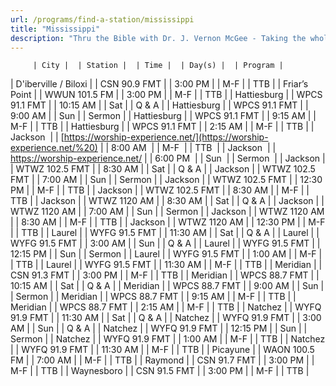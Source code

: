 ```yaml
---
url: /programs/find-a-station/mississippi
title: "Mississippi"
description: "Thru the Bible with Dr. J. Vernon McGee - Taking the whole Word to the whole world"
---
```





         | City |  | Station |  | Time |  | Day(s) |  | Program |
| D'iberville / Biloxi |  | CSN 90.9 FMT |  | 3:00 PM |  | M-F |  | TTB |
| Friar’s Point |  | WWUN 101.5 FM |  | 3:00 PM |  | M-F |  | TTB |
| Hattiesburg |  | WPCS 91.1 FMT |  | 10:15 AM |  | Sat |  | Q & A |
| Hattiesburg |  | WPCS 91.1 FMT |  | 9:00 AM |  | Sun |  | Sermon |
| Hattiesburg |  | WPCS 91.1 FMT |  | 9:15 AM |  | M-F |  | TTB |
| Hattiesburg |  | WPCS 91.1 FMT |  | 2:15 AM |  | M-F |  | TTB |
| Jackson  |  | [https://worship-experience.net/](https://worship-experience.net/%20) |  | 8:00 AM  |  | M-F  |  | TTB  |
| Jackson  |  | <https://worship-experience.net/> |  | 6:00 PM  |  | Sun  |  | Sermon  |
| Jackson |  | WTWZ 102.5 FMT |  | 8:30 AM |  | Sat |  | Q & A |
| Jackson |  | WTWZ 102.5 FMT |  | 7:00 AM |  | Sun |  | Sermon |
| Jackson |  | WTWZ 102.5 FMT |  | 12:30 PM |  | M-F |  | TTB |
| Jackson |  | WTWZ 102.5 FMT |  | 8:30 AM |  | M-F |  | TTB |
| Jackson |  | WTWZ 1120 AM |  | 8:30 AM |  | Sat |  | Q & A |
| Jackson |  | WTWZ 1120 AM |  | 7:00 AM |  | Sun |  | Sermon |
| Jackson |  | WTWZ 1120 AM |  | 8:30 AM |  | M-F |  | TTB |
| Jackson |  | WTWZ 1120 AM |  | 12:30 PM |  | M-F |  | TTB |
| Laurel |  | WYFG 91.5 FMT |  | 11:30 AM |  | Sat |  | Q & A |
| Laurel |  | WYFG 91.5 FMT |  | 3:00 AM |  | Sun |  | Q & A |
| Laurel |  | WYFG 91.5 FMT |  | 12:15 PM |  | Sun |  | Sermon |
| Laurel |  | WYFG 91.5 FMT |  | 1:00 AM |  | M-F |  | TTB |
| Laurel |  | WYFG 91.5 FMT |  | 11:30 AM |  | M-F |  | TTB |
| Meridian |  | CSN 91.3 FMT |  | 3:00 PM |  | M-F |  | TTB |
| Meridian |  | WPCS 88.7 FMT |  | 10:15 AM |  | Sat |  | Q & A |
| Meridian |  | WPCS 88.7 FMT |  | 9:00 AM |  | Sun |  | Sermon |
| Meridian |  | WPCS 88.7 FMT |  | 9:15 AM |  | M-F |  | TTB |
| Meridian |  | WPCS 88.7 FMT |  | 2:15 AM |  | M-F |  | TTB |
| Natchez |  | WYFQ 91.9 FMT |  | 11:30 AM |  | Sat |  | Q & A |
| Natchez |  | WYFQ 91.9 FMT |  | 3:00 AM |  | Sun |  | Q & A |
| Natchez |  | WYFQ 91.9 FMT |  | 12:15 PM |  | Sun |  | Sermon |
| Natchez |  | WYFQ 91.9 FMT |  | 1:00 AM |  | M-F |  | TTB |
| Natchez |  | WYFQ 91.9 FMT |  | 11:30 AM |  | M-F |  | TTB |
| Picayune |  | WAON 100.5 FM |  | 7:00 AM |  | M-F |  | TTB |
| Raymond |  | CSN 91.7 FMT |  | 3:00 PM |  | M-F |  | TTB |
| Waynesboro |  | CSN 91.5 FMT |  | 3:00 PM |  | M-F |  | TTB |

  





